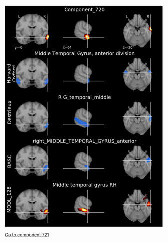 


![720](preliminary/720.jpg "Component 720")

[Go to component 721](https://parietal-inria.github.io/MODL_atlas/1024/721 "Component 721")